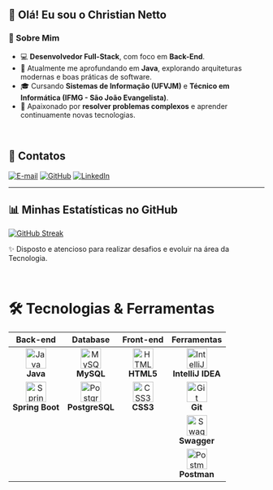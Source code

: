 ## 👋 Olá! Eu sou o **Christian Netto**

### 💬 Sobre Mim
- 💻 **Desenvolvedor Full-Stack**, com foco em **Back-End**.  
- 🔭 Atualmente me aprofundando em **Java**, explorando arquiteturas modernas e boas práticas de software.  
- 🎓 Cursando **Sistemas de Informação (UFVJM)** e **Técnico em Informática (IFMG - São João Evangelista)**.  
- 🏅 Apaixonado por **resolver problemas complexos** e aprender continuamente novas tecnologias.  

<br>

## 📩 Contatos

[![E-mail](https://img.shields.io/badge/-Email-000?style=for-the-badge&logo=microsoft-outlook&logoColor=007BFF)](mailto:christiannettom@gmail.com)
[![GitHub](https://img.shields.io/badge/GitHub-100000?style=for-the-badge&logo=github&logoColor=white)](https://github.com/ChristianNetto)
[![LinkedIn](https://img.shields.io/badge/LinkedIn-0077B5?style=for-the-badge&logo=linkedin&logoColor=white)](https://www.linkedin.com/in/christian-netto/)

---

## 📊 Minhas Estatísticas no GitHub

[![GitHub Streak](https://streak-stats.demolab.com/?user=ChristianNetto&theme=bear&background=000&border=30A3DC&dates=FFF)](https://git.io/streak-stats)

✨ Disposto e atencioso para realizar desafios e evoluir na área da Tecnologia.

<br>

# 🛠️ Tecnologias & Ferramentas  

| **Back-end** | **Database** | **Front-end** | **Ferramentas** |
| :---: | :---: | :---: | :---: |
| <img width="40px" src="https://cdn.jsdelivr.net/gh/devicons/devicon/icons/java/java-original.svg" title="Java"/> <br>**Java** | <img width="40px" src="https://cdn.jsdelivr.net/gh/devicons/devicon/icons/mysql/mysql-original.svg" title="MySQL"/> <br>**MySQL** | <img width="40px" src="https://cdn.jsdelivr.net/gh/devicons/devicon/icons/html5/html5-original.svg" title="HTML5"/> <br>**HTML5** | <img width="40px" src="https://cdn.jsdelivr.net/gh/devicons/devicon/icons/intellij/intellij-original.svg" title="IntelliJ IDEA"/> <br>**IntelliJ IDEA** |
| <img width="40px" src="https://cdn.jsdelivr.net/gh/devicons/devicon/icons/spring/spring-original.svg" title="Spring Boot"/> <br>**Spring Boot** | <img width="40px" src="https://cdn.jsdelivr.net/gh/devicons/devicon/icons/postgresql/postgresql-original.svg" title="PostgreSQL"/> <br>**PostgreSQL** | <img width="40px" src="https://cdn.jsdelivr.net/gh/devicons/devicon/icons/css3/css3-original.svg" title="CSS3"/> <br>**CSS3** | <img width="40px" src="https://cdn.jsdelivr.net/gh/devicons/devicon/icons/git/git-original.svg" title="Git"/> <br>**Git** |
| | | | <img width="40px" src="https://cdn.jsdelivr.net/gh/devicons/devicon/icons/swagger/swagger-original.svg" title="Swagger"/> <br>**Swagger** |
| | | | <img width="40px" src="https://cdn.jsdelivr.net/gh/devicons/devicon/icons/postman/postman-original.svg" title="Postman"/> <br>**Postman** |
